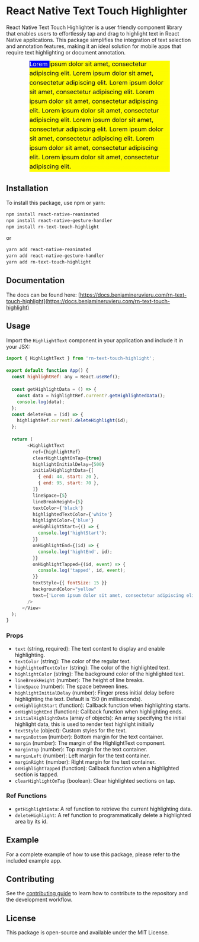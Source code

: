 # React Native Text Touch Highlighter

React Native Text Touch Highlighter is a user friendly component library that enables users to effortlessly tap and drag to highlight text in React Native applications. This package simplifies the integration of text selection and annotation features, making it an ideal solution for mobile apps that require text highlighting or document annotation.

<p align="center">
  <img src="src/assets/example.gif" alt="example" height="300" width="380"/>
</p>

## Installation

To install this package, use npm or yarn:

```bash
npm install react-native-reanimated
npm install react-native-gesture-handler
npm install rn-text-touch-highlight
```

or

```bash
yarn add react-native-reanimated
yarn add react-native-gesture-handler
yarn add rn-text-touch-highlight
```

## Documentation

The docs can be found here: [https://docs.benjamineruvieru.com/rn-text-touch-highlight](https://docs.benjamineruvieru.com/rn-text-touch-highlight)

## Usage

Import the `HighlightText` component in your application and include it in your JSX:

```javascript
import { HighlightText } from 'rn-text-touch-highlight';

export default function App() {
  const highlightRef: any = React.useRef();

  const getHighlightData = () => {
    const data = highlightRef.current?.getHighlightedData();
    console.log(data);
  };
  const deleteFun = (id) => {
    highlightRef.current?.deleteHighlight(id);
  };

  return (
        <HighlightText
          ref={highlightRef}
          clearHighlightOnTap={true}
          highlightInitialDelay={500}
          initialHighlightData={[
            { end: 44, start: 20 },
            { end: 95, start: 70 },
          ]}
          lineSpace={5}
          lineBreakHeight={5}
          textColor={'black'}
          highlightedTextColor={'white'}
          highlightColor={'blue'}
          onHighlightStart={() => {
            console.log('hightStart');
          }}
          onHighlightEnd={(id) => {
            console.log('hightEnd', id);
          }}
          onHighlightTapped={(id, event) => {
            console.log('tapped', id, event);
          }}
          textStyle={{ fontSize: 15 }}
          backgroundColor="yellow"
          text={'Lorem ipsum dolor sit amet, consectetur adipiscing elit.'}
        />
      </View>
  );
}
```

### Props

- `text` (string, required): The text content to display and enable highlighting.
- `textColor` (string): The color of the regular text.
- `highlightedTextColor` (string): The color of the highlighted text.
- `highlightColor` (string): The background color of the highlighted text.
- `lineBreakHeight` (number): The height of line breaks.
- `lineSpace` (number): The space between lines.
- `highlightInitialDelay` (number): Finger press initial delay before highlighting the text. Default is 150 (in milliseconds).
- `onHighlightStart` (function): Callback function when highlighting starts.
- `onHighlightEnd` (function): Callback function when highlighting ends.
- `initialHighlightData` (array of objects): An array specifying the initial highlight data, this is used to render text highlight initially
- `textStyle` (object): Custom styles for the text.
- `marginBottom` (number): Bottom margin for the text container.
- `margin` (number): The margin of the HighlightText component.
- `marginTop` (number): Top margin for the text container.
- `marginLeft` (number): Left margin for the text container.
- `marginRight` (number): Right margin for the text container.
- `onHighlightTapped` (function): Callback function when a highlighted section is tapped.
- `clearHighlightOnTap` (boolean): Clear highlighted sections on tap.

### Ref Functions

- `getHighlightData`: A ref function to retrieve the current highlighting data.
- `deleteHighlight`: A ref function to programmatically delete a highlighted area by its id.

## Example

For a complete example of how to use this package, please refer to the included example app.

## Contributing

See the [contributing guide](CONTRIBUTING.md) to learn how to contribute to the repository and the development workflow.

## License

This package is open-source and available under the MIT License.
